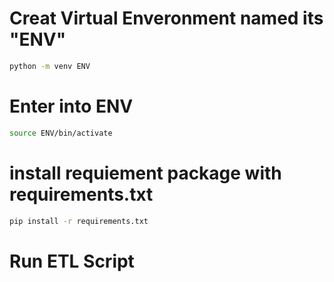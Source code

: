 # Creat Virtual Enveronment named its "ENV"
``` bash
python -m venv ENV
```

# Enter into ENV
``` bash
source ENV/bin/activate
```

# install requiement package with requirements.txt
``` bash
pip install -r requirements.txt
```

# Run ETL Script
``` bash

```